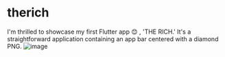 # therich
I'm thrilled to showcase my first Flutter app 😊 , 'THE RICH.' It's a straightforward application containing an app bar centered with a diamond PNG.
![image](https://github.com/hari-prasath13/therich/assets/91144740/ba4417a6-9216-4a64-add9-25f5fc4610c0)

